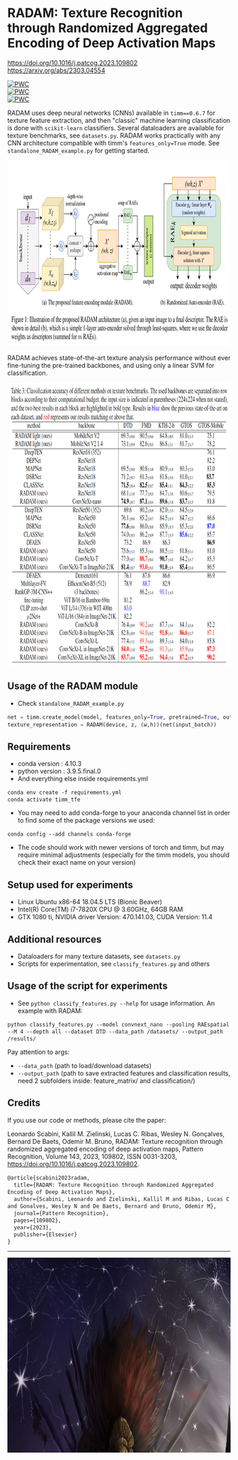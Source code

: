 

# RADAM: Texture Recognition through Randomized Aggregated Encoding of Deep Activation Maps

 https://doi.org/10.1016/j.patcog.2023.109802
 <br>
 https://arxiv.org/abs/2303.04554

[![PWC](https://img.shields.io/endpoint.svg?url=https://paperswithcode.com/badge/radam-texture-recognition-through-randomized-1/image-classification-on-dtd)](https://paperswithcode.com/sota/image-classification-on-dtd?p=radam-texture-recognition-through-randomized-1)
<br>
[![PWC](https://img.shields.io/endpoint.svg?url=https://paperswithcode.com/badge/radam-texture-recognition-through-randomized-1/image-classification-on-fmd-texture)](https://paperswithcode.com/sota/image-classification-on-fmd-texture?p=radam-texture-recognition-through-randomized-1)
<br>
[![PWC](https://img.shields.io/endpoint.svg?url=https://paperswithcode.com/badge/radam-texture-recognition-through-randomized-1/image-classification-on-kth-tips2)](https://paperswithcode.com/sota/image-classification-on-kth-tips2?p=radam-texture-recognition-through-randomized-1)
 
RADAM uses deep neural networks (CNNs) available in ```timm==0.6.7``` for texture feature extraction, and then "classic" machine learning classification is done with ```scikit-learn``` classifiers. Several dataloaders are available for texture benchmarks, see ```datasets.py```. RADAM works practically with any CNN architecture compatible with timm's ```features_only=True``` mode. See ```standalone_RADAM_example.py``` for getting started.

<p align="center">
    <img src="figures/radam.png" height="420px">
</p>

RADAM achieves state-of-the-art texture analysis performance without ever fine-tuning the pre-trained backbones, and using only a linear SVM for classification.

<p align="center">
    <img src="figures/results.png" height="640px">
</p>

## Usage of the RADAM module

* Check ```standalone_RADAM_example.py```
```python
net = timm.create_model(model, features_only=True, pretrained=True, output_stride=8)
texture_representation = RADAM(device, z, (w,h))(net(input_batch))
```

## Requirements

* conda version : 4.10.3
* python version : 3.9.5.final.0
* And everything else inside requirements.yml

```
conda env create -f requirements.yml
conda activate timm_tfe
```

* You may need to add conda-forge to your anaconda channel list in order to find some of the package versions we used:
```
conda config --add channels conda-forge
```
* The code should work with newer versions of torch and timm, but may require minimal adjustments (especially for the timm models, you should check their exact name on your version)

## Setup used for experiments

* Linux Ubuntu x86-64 18.04.5 LTS (Bionic Beaver)
* Intel(R) Core(TM) i7-7820X CPU @ 3.60GHz, 64GB RAM
* GTX 1080 ti, NVIDIA driver Version: 470.141.03, CUDA Version: 11.4

## Additional resources

* Dataloaders for many texture datasets, see ```datasets.py```
* Scripts for experimentation, see ```classify_features.py``` and others

## Usage of the script for experiments
* See ```python classify_features.py --help``` for usage information. An example with RADAM:

```
python classify_features.py --model convnext_nano --pooling RAEspatial --M 4 --depth all --dataset DTD --data_path /datasets/ --output_path /results/
```

Pay attention to args: 

 * ```--data_path``` (path to load/download datasets)
 * ```--output_path``` (path to save extracted features and classification results, need 2 subfolders inside: feature_matrix/ and classification/)



## Credits

If you use our code or methods, please cite the paper:

Leonardo Scabini, Kallil M. Zielinski, Lucas C. Ribas, Wesley N. Gonçalves, Bernard De Baets, Odemir M. Bruno,
RADAM: Texture recognition through randomized aggregated encoding of deep activation maps,
Pattern Recognition,
Volume 143,
2023,
109802,
ISSN 0031-3203,
https://doi.org/10.1016/j.patcog.2023.109802.

```
@article{scabini2023radam,
  title={RADAM: Texture Recognition through Randomized Aggregated Encoding of Deep Activation Maps},
  author={Scabini, Leonardo and Zielinski, Kallil M and Ribas, Lucas C and Gonalves, Wesley N and De Baets, Bernard and Bruno, Odemir M},
  journal={Pattern Recognition},
  pages={109802},
  year={2023},
  publisher={Elsevier}
}
```   

____________________________________________________________________________________________________________________________________________ 

 <p align="center">
    <img src="figures/banner.png" height="440px">
</p>
